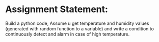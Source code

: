 # Assignment Statement:

Build a python code, Assume u get temperature and humidity values (generated with random function to a variable) and write a condition to continuously detect and alarm in case of high temperature.
